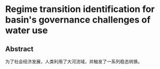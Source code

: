 # Regime transition identification for basin's governance challenges of water use

## Abstract

为了社会经济发展，人类利用了大河流域，并触发了一系列稳态转换。
